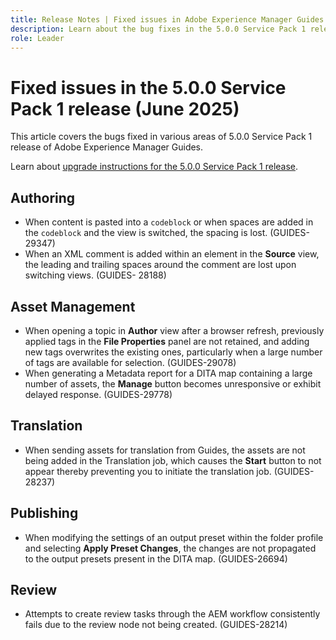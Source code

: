 ```yaml
---
title: Release Notes | Fixed issues in Adobe Experience Manager Guides 5.0.0 Service Pack 1 release
description: Learn about the bug fixes in the 5.0.0 Service Pack 1 release of Adobe Experience Manager Guides
role: Leader
---
```


# Fixed issues in the 5.0.0 Service Pack 1 release (June 2025)


This article covers the bugs fixed in various areas of 5.0.0 Service Pack 1 release of Adobe Experience Manager Guides.

Learn about [upgrade instructions for the 5.0.0 Service Pack 1 release](upgrade-instructions-5-0-0-sp1.md).

## Authoring

- When content is pasted into a `codeblock` or when spaces are added in the `codeblock` and the view is switched, the spacing is lost. (GUIDES-29347)
- When an XML comment is added within an element in the **Source** view, the leading and trailing spaces around the comment are lost upon switching views. (GUIDES- 28188)

## Asset Management

- When opening a topic in **Author** view after a browser refresh, previously applied tags in the **File Properties** panel are not retained, and adding new tags overwrites the existing ones, particularly when a large number of tags are available for selection. (GUIDES-29078)
- When generating a Metadata report for a DITA map containing a large number of assets, the **Manage** button becomes unresponsive or exhibit delayed response. (GUIDES-29778)

## Translation 

- When sending assets for translation from Guides, the assets are not being added in the Translation job, which causes the **Start** button to not appear thereby preventing you to initiate the translation job. (GUIDES-28237)

## Publishing

- When modifying the settings of an output preset within the folder profile and selecting **Apply Preset Changes**, the changes are not propagated to the output presets present in the DITA map. (GUIDES-26694)

## Review

- Attempts to create review tasks through the AEM workflow consistently fails due to the review node not being created. (GUIDES-28214)
